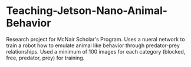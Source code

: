 # Teaching-Jetson-Nano-Animal-Behavior
Research project for McNair Scholar's Program. Uses a nueral network to train a robot how to emulate animal like behavior through predator-prey relationships. 
Used a minimum of 100 images for each category (blocked, free, predator, prey) for training.
